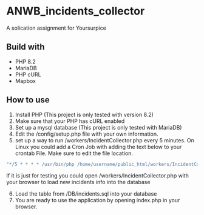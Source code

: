 # ANWB_incidents_collector

A solication assignment for Yoursurpice

## Build with

* PHP 8.2
* MariaDB
* PHP cURL
* Mapbox

## How to use

1. Install PHP (This project is only tested with version 8.2)
2. Make sure that your PHP has cURL enabled
3. Set up a mysql database (This project is only tested with MariaDB)
4. Edit the /config/setup.php file with your own information.
5. set up a way to run /workers/IncidentCollector.php every 5 minutes.
   On Linux you could add a Cron Job with adding the text below to your crontab File. Make sure to edit the file
   location.

```bash 
"*/5 * * * * /usr/bin/php /home/username/public_html/workers/IncidentCollector.php >/dev/null 2>&1"
```

If it is just for testing you could open /workers/IncidentCollector.php with your browser to load new incidents info
into the database

6. Load the table from /DB/incidents.sql into your database
7. You are ready to use the application by opening index.php in your browser. 
